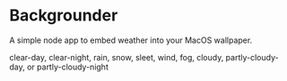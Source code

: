# Backgrounder

A simple node app to embed weather into your MacOS wallpaper.

clear-day, clear-night, rain, snow, sleet, wind, fog, cloudy, partly-cloudy-day, or partly-cloudy-night